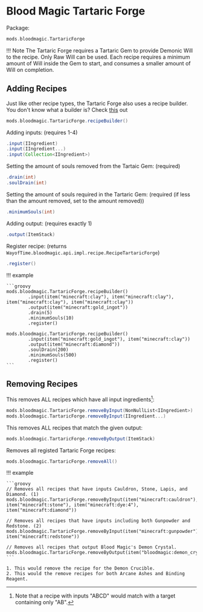 # Blood Magic Tartaric Forge

Package:

```groovy
mods.bloodmagic.TartaricForge
```

!!! Note
    The Tartaric Forge requires a Tartaric Gem to provide Demonic Will to the recipe. Only Raw Will can be used.
    Each recipe requires a minimum amount of Will inside the Gem to start, and consumes a smaller amount of Will on completion.

## Adding Recipes

Just like other recipe types, the Tartaric Forge also uses a recipe builder. <br>
You don't know what a builder is? Check [this](https://groovyscript-docs.readthedocs.io/en/latest/groovy/builder/) out

```groovy
mods.bloodmagic.TartaricForge.recipeBuilder()
```

Adding inputs: (requires 1-4)

```groovy
.input(IIngredient)
.input(IIngredient...)
.input(Collection<IIngredient>)
```

Setting the amount of souls removed from the Tartaic Gem: (required)

```groovy
.drain(int)
.soulDrain(int)
```

Setting the amount of souls required in the Tartaric Gem: (required (if less than the amount removed, set to the amount removed))

```groovy
.minimumSouls(int)
```

Adding output: (requires exactly 1)

```groovy
.output(ItemStack)
```

Register recipe: (returns `WayofTime.bloodmagic.api.impl.recipe.RecipeTartaricForge`)

```groovy
.register()
```

!!! example

    ```groovy
    mods.bloodmagic.TartaricForge.recipeBuilder()
            .input(item("minecraft:clay"), item("minecraft:clay"), item("minecraft:clay"), item("minecraft:clay"))
            .output(item("minecraft:gold_ingot"))
            .drain(5)
            .minimumSouls(10)
            .register()

    mods.bloodmagic.TartaricForge.recipeBuilder()
            .input(item("minecraft:gold_ingot"), item("minecraft:clay"))
            .output(item("minecraft:diamond"))
            .soulDrain(200)
            .minimumSouls(500)
            .register()
    ```

## Removing Recipes

This removes ALL recipes which have all input ingredients[^1]:

```groovy
mods.bloodmagic.TartaricForge.removeByInput(NonNullList<IIngredient>)
mods.bloodmagic.TartaricForge.removeByInput(IIngredient...)
```

This removes ALL recipes that match the given output:

```groovy
mods.bloodmagic.TartaricForge.removeByOutput(ItemStack)
```

Removes all registed Tartaric Forge recipes:

```groovy
mods.bloodmagic.TartaricForge.removeAll()
```

!!! example

    ```groovy
    // Removes all recipes that have inputs Cauldron, Stone, Lapis, and Diamond. (1)
    mods.bloodmagic.TartaricForge.removeByInput(item("minecraft:cauldron"), item("minecraft:stone"), item("minecraft:dye:4"), item("minecraft:diamond"))

    // Removes all recipes that have inputs including both Gunpowder and Redstone. (2)
    mods.bloodmagic.TartaricForge.removeByInput(item("minecraft:gunpowder"), item("minecraft:redstone"))

    // Removes all recipes that output Blood Magic's Demon Crystal.
    mods.bloodmagic.TartaricForge.removeByOutput(item("bloodmagic:demon_crystal"))
    ```

    1. This would remove the recipe for the Demon Crucible.
    2. This would the remove recipes for both Arcane Ashes and Binding Reagent.

[^1]: Note that a recipe with inputs "ABCD" would match with a target containing only "AB".
